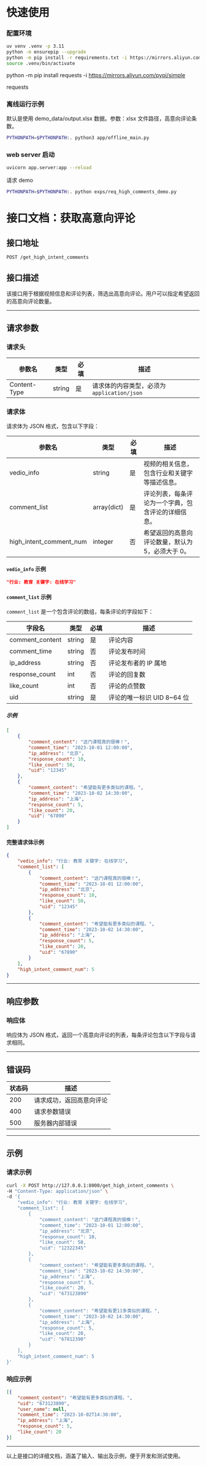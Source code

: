 # 快速使用

### 配置环境

```bash
uv venv .venv -p 3.11
python -m ensurepip --upgrade
python -m pip install -r requirements.txt -i https://mirrors.aliyun.com/pypi/simple
source .venv/bin/activate
```
python -m pip install requests -i https://mirrors.aliyun.com/pypi/simple

requests
### 离线运行示例

默认是使用 demo_data/output.xlsx 数据。参数：xlsx 文件路径，高意向评论条数。

```bash
PYTHONPATH=$PYTHONPATH:. python3 app/offline_main.py
```

### web server 启动

```bash
uvicorn app.server:app --reload
```
请求 demo
```bash
PYTHONPATH=$PYTHONPATH:. python exps/req_high_comments_demo.py
```



# 接口文档：获取高意向评论

## 接口地址
`POST /get_high_intent_comments`

## 接口描述
该接口用于根据视频信息和评论列表，筛选出高意向评论。用户可以指定希望返回的高意向评论数量。

---

## 请求参数

### 请求头
| 参数名          | 类型   | 必填 | 描述                 |
|-----------------|--------|------|----------------------|
| Content-Type    | string | 是   | 请求体的内容类型，必须为 `application/json` |

### 请求体
请求体为 JSON 格式，包含以下字段：

| 参数名                  | 类型       | 必填 | 描述                                                                 |
|-------------------------|------------|------|----------------------------------------------------------------------|
| vedio_info              | string     | 是   | 视频的相关信息，包含行业和关键字等描述信息。                          |
| comment_list            | array(dict) | 是   | 评论列表，每条评论为一个字典，包含评论的详细信息。                     |
| high_intent_comment_num | integer    | 否   | 希望返回的高意向评论数量，默认为 5，必须大于 0。                      |

#### `vedio_info` 示例
```json
"行业: 教育 关键字: 在线学习"
```

#### `comment_list` 示例
`comment_list` 是一个包含评论的数组，每条评论的字段如下：

| 字段名          | 类型   | 必填 | 描述                 |
|-----------------|--------|------|----------------------|
| comment_content | string | 是   | 评论内容             |
| comment_time    | string | 否   | 评论发布时间         |
| ip_address      | string | 否   | 评论发布者的 IP 属地 |
| response_count  | int    | 否   | 评论的回复数         |
| like_count      | int    | 否   | 评论的点赞数         |
| uid             | string | 是   | 评论的唯一标识 UID 8~64 位   |

##### 示例
```json
[
    {
        "comment_content": "这门课程真的很棒！",
        "comment_time": "2023-10-01 12:00:00",
        "ip_address": "北京",
        "response_count": 10,
        "like_count": 50,
        "uid": "12345"
    },
    {
        "comment_content": "希望能有更多类似的课程。",
        "comment_time": "2023-10-02 14:30:00",
        "ip_address": "上海",
        "response_count": 5,
        "like_count": 20,
        "uid": "67890"
    }
]
```

#### 完整请求体示例
```json
{
    "vedio_info": "行业: 教育 关键字: 在线学习",
    "comment_list": [
        {
            "comment_content": "这门课程真的很棒！",
            "comment_time": "2023-10-01 12:00:00",
            "ip_address": "北京",
            "response_count": 10,
            "like_count": 50,
            "uid": "12345"
        },
        {
            "comment_content": "希望能有更多类似的课程。",
            "comment_time": "2023-10-02 14:30:00",
            "ip_address": "上海",
            "response_count": 5,
            "like_count": 20,
            "uid": "67890"
        }
    ],
    "high_intent_comment_num": 5
}
```

---

## 响应参数

### 响应体
响应体为 JSON 格式，返回一个高意向评论的列表，每条评论包含以下字段与请求相同。

---

## 错误码

| 状态码 | 描述                     |
|--------|--------------------------|
| 200    | 请求成功，返回高意向评论 |
| 400    | 请求参数错误             |
| 500    | 服务器内部错误           |

---

## 示例

### 请求示例
```bash
curl -X POST http://127.0.0.1:8000/get_high_intent_comments \
-H "Content-Type: application/json" \
-d '{
    "vedio_info": "行业: 教育 关键字: 在线学习",
    "comment_list": [
        {
            "comment_content": "这门课程真的很棒！",
            "comment_time": "2023-10-01 12:00:00",
            "ip_address": "北京",
            "response_count": 10,
            "like_count": 50,
            "uid": "12322345"
        },
        {
            "comment_content": "希望能有更多类似的课程。",
            "comment_time": "2023-10-02 14:30:00",
            "ip_address": "上海",
            "response_count": 5,
            "like_count": 20,
            "uid": "673123890"
        },
        {
            "comment_content": "希望能有更11多类似的课程。",
            "comment_time": "2023-10-02 14:30:00",
            "ip_address": "上海",
            "response_count": 5,
            "like_count": 20,
            "uid": "67812390"
        }
    ],
    "high_intent_comment_num": 5
}'
```

### 响应示例
```json
[{
    "comment_content": "希望能有更多类似的课程。",
    "uid": "673123890",
    "user_name": null,
    "comment_time": "2023-10-02T14:30:00",
    "ip_address": "上海",
    "response_count": 5,
    "like_count": 20
}]

```

---

以上是接口的详细文档，涵盖了输入、输出及示例，便于开发和测试使用。

